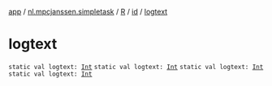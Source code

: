 [app](../../../index.md) / [nl.mpcjanssen.simpletask](../../index.md) / [R](../index.md) / [id](index.md) / [logtext](.)

# logtext

`static val logtext: `[`Int`](https://kotlinlang.org/api/latest/jvm/stdlib/kotlin/-int/index.html)
`static val logtext: `[`Int`](https://kotlinlang.org/api/latest/jvm/stdlib/kotlin/-int/index.html)
`static val logtext: `[`Int`](https://kotlinlang.org/api/latest/jvm/stdlib/kotlin/-int/index.html)
`static val logtext: `[`Int`](https://kotlinlang.org/api/latest/jvm/stdlib/kotlin/-int/index.html)